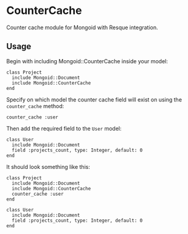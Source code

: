 # CounterCache

Counter cache module for Mongoid with Resque integration.

## Usage

Begin with including Mongoid::CounterCache inside your model:

    class Project
      include Mongoid::Document
      include Mongoid::CounterCache
    end

Specify on which model the counter cache field will exist on using the `counter_cache` method:

    counter_cache :user

Then add the required field to the `User` model:

    class User
      include Mongoid::Document
      field :projects_count, type: Integer, default: 0
    end

It should look something like this:

    class Project
      include Mongoid::Document
      include Mongoid::CounterCache
      counter_cache :user
    end

    class User
      include Mongoid::Document
      field :projects_count, type: Integer, default: 0
    end

